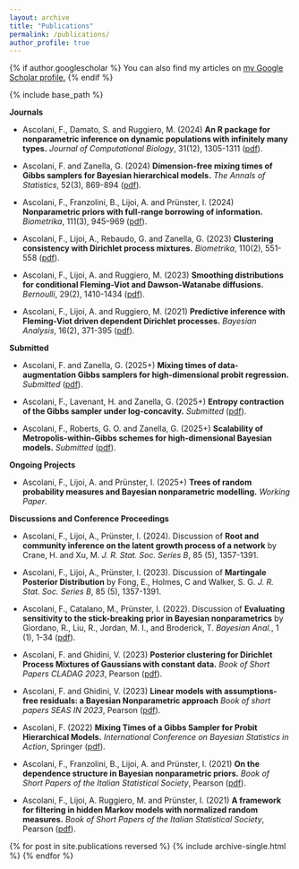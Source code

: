 ```yaml
---
layout: archive
title: "Publications"
permalink: /publications/
author_profile: true
---
```



{% if author.googlescholar %}
  You can also find my articles on <u><a href="{{author.googlescholar}}">my Google Scholar profile</a>.</u>
{% endif %}

{% include base_path %}

**Journals**

* Ascolani, F., Damato, S. and Ruggiero, M. (2024)
**An R package for nonparametric inference on dynamic populations with infinitely many types.**
*Journal of Computational Biology*, 31(12), 1305-1311 ([pdf](https://arxiv.org/pdf/2409.15539)).

* Ascolani, F. and Zanella, G. (2024)
**Dimension-free mixing times of Gibbs samplers for Bayesian hierarchical models.**
*The Annals of Statistics*, 52(3), 869-894 ([pdf](https://arxiv.org/abs/2304.06993)).

* Ascolani, F., Franzolini, B., Lijoi, A. and Prünster, I. (2024)
**Nonparametric priors with full-range borrowing of information.**
*Biometrika*, 111(3), 945–969 ([pdf](https://arxiv.org/abs/2310.00617)).

* Ascolani, F., Lijoi, A., Rebaudo, G. and Zanella, G. (2023)
**Clustering consistency with Dirichlet process mixtures.**
*Biometrika*, 110(2), 551-558 ([pdf](https://arxiv.org/abs/2205.12924)).

* Ascolani, F., Lijoi, A. and Ruggiero, M. (2023)
**Smoothing distributions for conditional Fleming-Viot and Dawson-Watanabe diffusions.**
*Bernoulli*, 29(2), 1410-1434 ([pdf](https://arxiv.org/abs/2204.12738)).

* Ascolani, F., Lijoi, A. and Ruggiero, M. (2021)
**Predictive inference with Fleming-Viot driven dependent Dirichlet processes.**
*Bayesian Analysis*, 16(2), 371-395 ([pdf](https://projecteuclid.org/journals/bayesian-analysis/advance-publication/Predictive-inference-with-FlemingViot-driven-dependent-Dirichlet-processes/10.1214/20-BA1206.full)).

**Submitted**

* Ascolani, F. and Zanella, G. (2025+)
**Mixing times of data-augmentation Gibbs samplers for high-dimensional probit regression.**
*Submitted* ([pdf](https://arxiv.org/abs/2505.14343)).

* Ascolani, F., Lavenant, H. and Zanella, G. (2025+)
**Entropy contraction of the Gibbs sampler under log-concavity.**
*Submitted* ([pdf](https://arxiv.org/abs/2410.00858)).

* Ascolani, F., Roberts, G. O. and Zanella, G. (2025+)
**Scalability of Metropolis-within-Gibbs schemes for high-dimensional Bayesian models.**
*Submitted* ([pdf](https://arxiv.org/abs/2403.09416)).

**Ongoing Projects**

* Ascolani, F., Lijoi, A. and Prünster, I. (2025+)
**Trees of random probability measures and Bayesian nonparametric modelling.**
*Working Paper*.


**Discussions and Conference Proceedings**

* Ascolani, F., Lijoi, A., Prünster, I. (2024). 
Discussion of **Root and community inference on the latent growth process of a network** by Crane, H. and Xu, M.
*J. R. Stat. Soc. Series B*, 85 (5), 1357-1391.

* Ascolani, F., Lijoi, A., Prünster, I. (2023). 
Discussion of **Martingale Posterior Distribution** by Fong, E., Holmes, C and Walker, S. G. 
*J. R. Stat. Soc. Series B*, 85 (5), 1357-1391.

* Ascolani, F., Catalano, M., Prünster, I. (2022). 
Discussion of **Evaluating sensitivity to the stick-breaking prior in Bayesian nonparametrics** by Giordano, R., Liu, R., Jordan, M.
I., and Broderick, T. 
*Bayesian Anal.*, 1 (1), 1-34 ([pdf](https://projecteuclid.org/journals/bayesian-analysis/volume--1/issue--1/Evaluating-Sensitivity-to-the-Stick-Breaking-Prior-in-Bayesian-Nonparametrics/10.1214/22-BA1309.full)).


* Ascolani, F. and Ghidini, V. (2023)
**Posterior clustering for Dirichlet Process Mixtures of Gaussians with constant data.**
*Book of Short Papers CLADAG 2023*, Pearson ([pdf](https://it.pearson.com/content/dam/region-core/italy/pearson-italy/pdf/Docenti/Universit%C3%A0/CLADAG-2023.pdf)).

* Ascolani, F. and Ghidini, V. (2023)
**Linear models with assumptions-free residuals: a Bayesian Nonparametric approach**
*Book of short papers SEAS IN 2023*, Pearson ([pdf](https://it.pearson.com/content/dam/region-core/italy/pearson-italy/pdf/Docenti/Universit%C3%A0/bozza-book-compresso-new1.pdf)).

* Ascolani, F. (2022)
**Mixing Times of a Gibbs Sampler for Probit Hierarchical Models.**
*International Conference on Bayesian Statistics in Action*, Springer ([pdf](https://link.springer.com/chapter/10.1007/978-3-031-42413-7_7)).

* Ascolani, F., Franzolini, B., Lijoi, A. and Prünster, I. (2021)
**On the dependence structure in Bayesian nonparametric priors.**
*Book of Short Papers of the Italian Statistical Society*, Pearson ([pdf](https://it.pearson.com/content/dam/region-core/italy/pearson-italy/pdf/Docenti/Università/pearson-sis-book-2021-parte-2.pdf)).

* Ascolani, F., Lijoi, A. Ruggiero, M. and Prünster, I. (2021)
**A framework for filtering in hidden Markov models with normalized random measures.**
*Book of Short Papers of the Italian Statistical Society*, Pearson ([pdf](https://it.pearson.com/content/dam/region-core/italy/pearson-italy/pdf/Docenti/Università/pearson-sis-book-2021-parte-1.pdf)).

{% for post in site.publications reversed %}
  {% include archive-single.html %}
{% endfor %}
